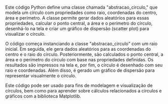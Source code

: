 Este código Python define uma classe chamada "abstracao_circulo," que modela um círculo com propriedades como raio, coordenadas do centro, área e perímetro. A classe permite gerar dados aleatórios para essas propriedades, calcular o ponto central, a área e o perímetro do círculo, desenhá-lo na tela e criar um gráfico de dispersão (scatter plot) para visualizar o círculo.

O código começa instanciando a classe "abstracao_circulo" com um raio inicial. Em seguida, ele gera dados aleatórios para as coordenadas do centro e o raio do círculo. Posteriormente, são calculados o ponto central, a área e o perímetro do círculo com base nas propriedades definidas. Os resultados são impressos na tela e, por fim, o círculo é desenhado com seu raio e coordenadas. Além disso, é gerado um gráfico de dispersão para representar visualmente o círculo.

Este código pode ser usado para fins de modelagem e visualização de círculos, bem como para aprender sobre cálculos relacionados a círculos e gráficos com a biblioteca Matplotlib.
